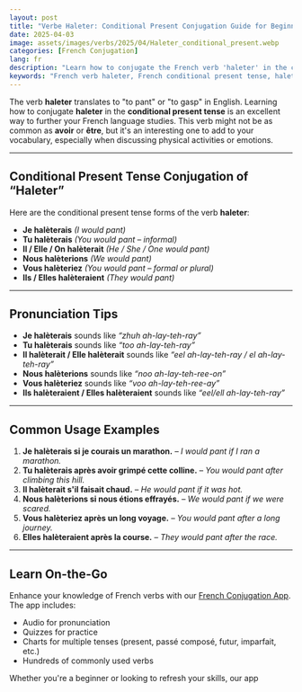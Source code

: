 ```yaml
---
layout: post
title: "Verbe Haleter: Conditional Present Conjugation Guide for Beginners"
date: 2025-04-03
image: assets/images/verbs/2025/04/Haleter_conditional_present.webp
categories: [French Conjugation]
lang: fr
description: "Learn how to conjugate the French verb 'haleter' in the conditional present tense. This guide is perfect for beginners aiming to enhance their French grammar skills."
keywords: "French verb haleter, French conditional present tense, haleter conjugation, beginner French grammar, learn French, haleter examples, haleter expressions, French verbs for beginners, how to use haleter in French, essential French verbs" 
---
```


The verb **haleter** translates to "to pant" or "to gasp" in English. Learning how to conjugate **haleter** in the **conditional present tense** is an excellent way to further your French language studies. This verb might not be as common as **avoir** or **être**, but it's an interesting one to add to your vocabulary, especially when discussing physical activities or emotions.

---

## Conditional Present Tense Conjugation of “Haleter”

Here are the conditional present tense forms of the verb **haleter**:

- **Je halèterais** *(I would pant)*  
- **Tu halèterais** *(You would pant – informal)*  
- **Il / Elle / On halèterait** *(He / She / One would pant)*  
- **Nous halèterions** *(We would pant)*  
- **Vous halèteriez** *(You would pant – formal or plural)*  
- **Ils / Elles halèteraient** *(They would pant)*  

---

## Pronunciation Tips

- **Je halèterais** sounds like *“zhuh ah-lay-teh-ray”*  
- **Tu halèterais** sounds like *“too ah-lay-teh-ray”*  
- **Il halèterait / Elle halèterait** sounds like *“eel ah-lay-teh-ray / el ah-lay-teh-ray”*  
- **Nous halèterions** sounds like *“noo ah-lay-teh-ree-on”*  
- **Vous halèteriez** sounds like *“voo ah-lay-teh-ree-ay”*  
- **Ils halèteraient / Elles halèteraient** sounds like *“eel/ell ah-lay-teh-ray”*

---

## Common Usage Examples

1. **Je halèterais si je courais un marathon.** – *I would pant if I ran a marathon.*  
2. **Tu halèterais après avoir grimpé cette colline.** – *You would pant after climbing this hill.*  
3. **Il halèterait s'il faisait chaud.** – *He would pant if it was hot.*  
4. **Nous halèterions si nous étions effrayés.** – *We would pant if we were scared.*  
5. **Vous halèteriez après un long voyage.** – *You would pant after a long journey.*  
6. **Elles halèteraient après la course.** – *They would pant after the race.*

---

## Learn On-the-Go

Enhance your knowledge of French verbs with our [French Conjugation App]({{site.appStore.url}}). The app includes:

- Audio for pronunciation
- Quizzes for practice
- Charts for multiple tenses (present, passé composé, futur, imparfait, etc.)
- Hundreds of commonly used verbs

Whether you're a beginner or looking to refresh your skills, our app